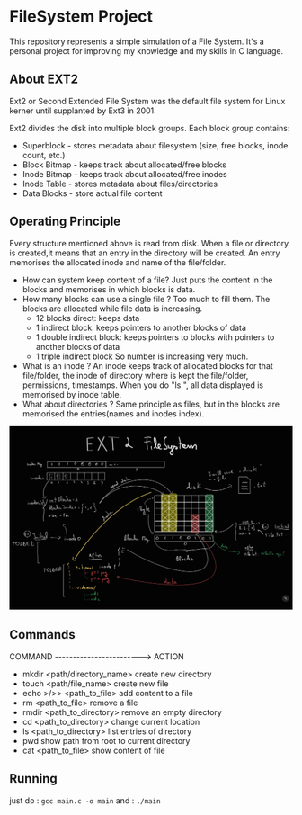 # FileSystem Project
This repository represents a simple simulation of a File System. It's a personal project for improving my knowledge and my skills in C language.

## About EXT2
Ext2 or Second Extended File System was the default file system for Linux kerner until supplanted by Ext3 in 2001.

Ext2 divides the disk into multiple block groups. Each block group contains:
- Superblock - stores metadata about filesystem (size, free blocks, inode count, etc.)
- Block Bitmap - keeps track about allocated/free blocks
- Inode Bitmap - keeps track about allocated/free inodes
- Inode Table - stores metadata about files/directories
- Data Blocks - store actual file content

## Operating Principle
Every structure mentioned above is read from disk. When a file or directory is created,it means that an entry in the directory will be created. An entry memorises the allocated inode and name of the file/folder.
- How can system keep content of a file?
Just puts the content in the blocks and memorises in which blocks is data.
- How many blocks can use a single file ?
Too much to fill them. The blocks are allocated while file data is increasing.
    - 12 blocks direct: keeps data
    - 1 indirect block: keeps pointers to another blocks of data
    - 1 double indirect block: keeps pointers to blocks with pointers to another blocks of data
    - 1 triple indirect block
So number is increasing very much.
- What is an inode ?
An inode keeps track of allocated blocks for that file/folder, the inode of directory where is kept the file/folder, permissions, timestamps.
When you do "ls <filename>", all data displayed is memorised by inode table.
- What about directories ?
Same principle as files, but in the blocks are memorised the entries(names and inodes index).

![operating_principle](poza.jpg)

## Commands
  COMMAND ------------------------>  ACTION 
- mkdir <path/directory_name>         create new directory
- touch <path/file_name>              create new file
- echo <content> >/>> <path_to_file>  add content to a file
- rm <path_to_file>                   remove a file
- rmdir <path_to_directory>           remove an empty directory
- cd <path_to_directory>              change current location
- ls <path_to_directory>              list entries of directory
- pwd                                 show path from root to current directory
- cat <path_to_file>                  show content of file


## Running
just do :
`gcc main.c -o main`
and :
`./main`
